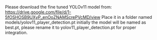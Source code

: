 Please download the fine tuned YOLOv11 model from: 
https://drive.google.com/file/d/1-5fOSHOSB9UXyP_enOoZNAMScrePVcMD/view
Place it in a folder named models/yolov11_player_detection.pt
initially the model will be named as best.pt, please rename it to yolov11_player_detection.pt for proper integration.
